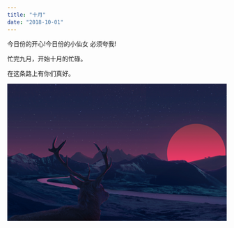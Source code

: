 ```yaml
---
title: "十月"
date: "2018-10-01"
---
```

今日份的开心!今日份的小仙女 必须夸我!

忙完九月，开始十月的忙碌。

在这条路上有你们真好。


![avatar](../../imgs/914910.jpg)